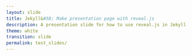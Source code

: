 ```yaml
---
layout: slide
title: Jekyll&#58; Make presentation page with reveal.js
description: A presentation slide for how to use reveal.js in Jekyll
theme: white
transition: slide
permalink: test_slides/
---
```

<section data-markdown data-separator="^\r?\n----\r?\n" data-separator-vertical="^\r?\n--\r?\n">
<script type="text/template">

## Presentation Title

<br></br>
![U of T Logo](u_of_t_crest.svg)

[Dario Toman](https://dariotoman.com/)



--

## Demo 2
Slide 1.2

----

## Demo 2
Slide 2

--

maybe??



</script>
</section>